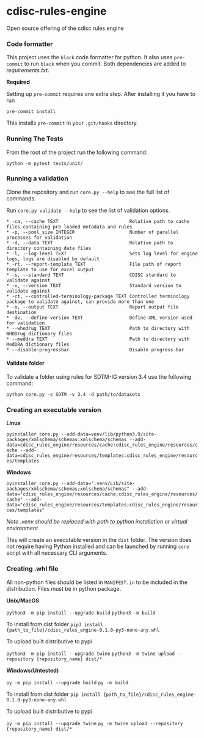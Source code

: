 # cdisc-rules-engine
Open source offering of the cdisc rules engine

### Code formatter
This project uses the `black` code formatter for python.
It also uses `pre-commit` to run `black` when you commit.
Both dependencies are added to *requirements.txt*.

**Required**

Setting up `pre-commit` requires one extra step. After installing it you have to run

`pre-commit install`

This installs `pre-commit` in your `.git/hooks` directory.

### Running The Tests
From the root of the project run the following command:

`python -m pytest tests/unit/`
### Running a validation

Clone the repository and run `core.py --help` to see the full list of commands.

Run `core.py validate --help` to see the list of validation options.

```
* -ca, --cache TEXT                          Relative path to cache files containing pre loaded metadata and rules
* -p, --pool_size INTEGER                    Number of parallel processes for validation
* -d, --data TEXT                            Relative path to directory containing data files
* -l, --log-level TEXT                       Sets log level for engine logs, logs are disabled by default
* -rt, --report-template TEXT                File path of report template to use for excel output
* -s, --standard TEXT                        CDISC standard to validate against
* -v, --version TEXT                         Standard version to validate against
* -ct, --controlled-terminology-package TEXT Controlled terminology package to validate against, can provide more than one
* -o, --output TEXT                          Report output file destination
* -dv, --define-version TEXT                 Define-XML version used for validation
* --whodrug TEXT                             Path to directory with WHODrug dictionary files
* --meddra TEXT                              Path to directory with MedDRA dictionary files
* --disable-progressbar                      Disable progress bar
```

#### Validate folder
To validate a folder using rules for SDTM-IG version 3.4 use the following command:

`python core.py -s SDTM -v 3.4 -d path/to/datasets`

### Creating an executable version

**Linux**

`pyinstaller core.py --add-data=venv/lib/python3.9/site-packages/xmlschema/schemas:xmlschema/schemas --add-data=cdisc_rules_engine/resources/cache:cdisc_rules_engine/resources/cache --add-data=cdisc_rules_engine/resources/templates:cdisc_rules_engine/resources/templates`

**Windows**

`pyinstaller core.py --add-data=".venv/Lib/site-packages/xmlschema/schemas;xmlschema/schemas" --add-data="cdisc_rules_engine/resources/cache;cdisc_rules_engine/resources/cache" --add-data="cdisc_rules_engine/resources/templates;cdisc_rules_engine/resources/templates"`

_Note .venv should be replaced with path to python installation or virtual environment_

This will create an executable version in the `dist` folder. The version does not require having Python installed and
can be launched by running `core` script with all necessary CLI arguments.

### Creating .whl file

All non-python files should be listed in `MANIFEST.in` to be included in the distribution.
Files must be in python package.

**Unix/MacOS**

`python3 -m pip install --upgrade build`
`python3 -m build`

To install from dist folder
`pip3 install {path_to_file}/cdisc_rules_engine-0.1.0-py3-none-any.whl`

To upload built distributive to pypi

`python3 -m pip install --upgrade twine`
`python3 -m twine upload --repository {repository_name} dist/*`

**Windows(Untested)**

`py -m pip install --upgrade build`
`py -m build`

To install from dist folder
`pip install {path_to_file}/cdisc_rules_engine-0.1.0-py3-none-any.whl`

To upload built distributive to pypi

`py -m pip install --upgrade twine`
`py -m twine upload --repository {repository_name} dist/*`
